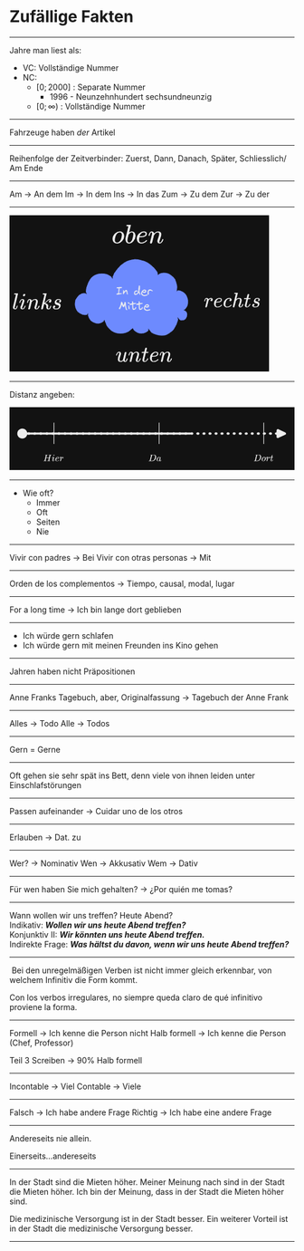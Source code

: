 # Zufällige Fakten

---

Jahre man liest als:
- VC: Vollständige Nummer
- NC:
	- $[0; 2000]$ : Separate Nummer
		- 1996 - Neunzehnhundert sechsundneunzig
	- $[0; \infty)$ : Vollständige Nummer

---

Fahrzeuge haben _der_ Artikel

---

Reihenfolge der Zeitverbinder:
Zuerst, Dann, Danach, Später, Schliesslich/ Am Ende

---

Am -> An dem
Im -> In dem
Ins -> In das
Zum -> Zu dem
Zur -> Zu der

---


![](attachments/Pasted%20image%2020230805002649.png)

---

Distanz angeben:

![](attachments/Pasted%20image%2020230805002701.png)

---

- Wie oft?
	- Immer
	- Oft
	- Seiten
	- Nie

---

Vivir con padres -> Bei
Vivir con otras personas -> Mit

---

Orden de los complementos -> Tiempo, causal, modal, lugar

---

For a long time -> Ich bin lange dort geblieben

---

- Ich würde gern schlafen
- Ich würde gern mit meinen Freunden ins Kino gehen

---

Jahren haben nicht Präpositionen

---

Anne Franks Tagebuch, aber,
Originalfassung -> Tagebuch der Anne Frank

---

Alles -> Todo
Alle -> Todos

---

Gern = Gerne

---

Oft gehen sie sehr spät ins Bett, denn viele von ihnen leiden unter Einschlafstörungen

---
Passen aufeinander -> Cuidar uno de los otros

---

Erlauben -> Dat. zu

---

Wer? -> Nominativ
Wen -> Akkusativ
Wem -> Dativ

---

Für wen haben Sie mich gehalten? -> ¿Por quién me tomas?

---

Wann wollen wir uns treffen? Heute Abend?  
Indikativ: _**Wollen wir uns heute Abend treffen?**_  
Konjunktiv II: _**Wir könnten uns heute Abend treffen.**_  
Indirekte Frage: _**Was hältst du davon, wenn wir uns heute Abend treffen?**_

---

 Bei den unregelmäßigen Verben ist nicht immer gleich erkennbar, von welchem Infinitiv die Form kommt.

Con los verbos irregulares, no siempre queda claro de qué infinitivo proviene la forma.

---

Formell -> Ich kenne die Person nicht
Halb formell -> Ich kenne die Person (Chef, Professor)

Teil 3 Screiben -> 90% Halb formell

---

Incontable -> Viel
Contable -> Viele

---

Falsch -> Ich habe andere Frage
Richtig -> Ich habe eine andere Frage

---

Andereseits nie allein.

Einerseits...andereseits

---

In der Stadt sind die Mieten höher.
Meiner Meinung nach sind in der Stadt die Mieten höher.
Ich bin der Meinung, dass in der Stadt die Mieten höher sind.

Die medizinische Versorgung ist in der Stadt besser.
Ein weiterer Vorteil ist in der Stadt die medizinische Versorgung besser.

---
